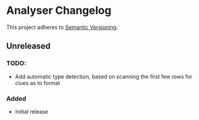 # Analyser Changelog

This project adheres to [Semantic Versioning](https://semver.org/spec/v2.0.0.html).

## Unreleased

### TODO:

* Add automatic type detection, based on scanning the first few rows for clues as to format

### Added

* Initial release
